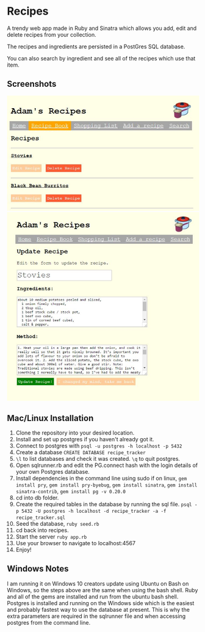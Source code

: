 # Recipes

A trendy web app made in Ruby and Sinatra which allows you add, edit and delete recipes from your collection. 

The recipes and ingredients are persisted in a PostGres SQL database. 

You can also search by ingredient and see all of the recipes which use that item. 

## Screenshots
![List of recipes](Screenshot1.JPG "List of recipes")
![Edit Recipe](Screenshot2.JPG "Edit Recipe")

## Mac/Linux Installation

1. Clone the repository into your desired location.
2. Install and set up postgres if you haven't already got it. 
3. Connect to postgres with `psql -u postgres -h localhost -p 5432`
4. Create a database `CREATE DATABASE recipe_tracker`
5. `\l` to list databases and check it was created. `\q` to quit postgres.
6. Open sqlrunner.rb and edit the PG.connect hash with the login details of your own Postgres database.
7. Install dependencies in the command line using sudo if on linux, `gem install pry`, `gem install pry-byebug`, `gem install sinatra`, `gem install sinatra-contrib`, `gem install pg -v 0.20.0`
8. cd into db folder. 
9. Create the required tables in the database by running the sql file. `psql -p 5432 -U postgres -h localhost -d recipe_tracker -a -f recipe_tracker.sql`
10. Seed the database, `ruby seed.rb`
11. cd back into recipes.
12. Start the server `ruby app.rb`
13. Use your browser to navigate to localhost:4567
14. Enjoy!

## Windows Notes

I am running it on Windows 10 creators update using Ubuntu on Bash on Windows, so the steps above are the same when using the bash shell. Ruby and all of the gems are installed and run from the ubuntu bash shell. Postgres is installed and running on the Windows side which is the easiest and probably fastest way to use the database at present. This is why the extra parameters are required in the sqlrunner file and when accessing postgres from the command line. 